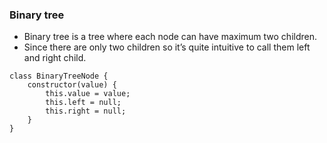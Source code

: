 ### Binary tree
- Binary tree is a tree where each node can have maximum two children. 
- Since there are only two children so it’s quite intuitive to call them left and right child.

```
class BinaryTreeNode {
    constructor(value) { 
        this.value = value; 
        this.left = null; 
        this.right = null;
    }
}
```